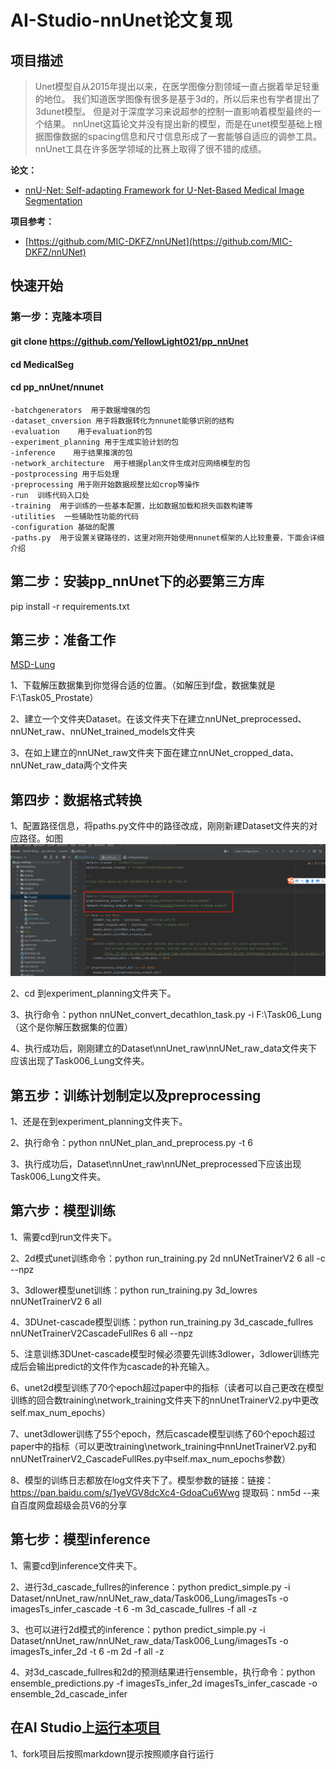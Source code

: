 # AI-Studio-nnUnet论文复现


## 项目描述
> Unet模型自从2015年提出以来，在医学图像分割领域一直占据着举足轻重的地位。
> 我们知道医学图像有很多是基于3d的，所以后来也有学者提出了3dunet模型。
> 但是对于深度学习来说超参的控制一直影响着模型最终的一个结果。
> nnUnet这篇论文并没有提出新的模型，而是在unet模型基础上根据图像数据的spacing信息和尺寸信息形成了一套能够自适应的调参工具。
> nnUnet工具在许多医学领域的比赛上取得了很不错的成绩。


**论文：**

- [nnU-Net: Self-adapting Framework for U-Net-Based Medical Image Segmentation](https://arxiv.org/abs/1809.10486)

**项目参考：**
- [https://github.com/MIC-DKFZ/nnUNet](https://github.com/MIC-DKFZ/nnUNet)


## 快速开始
### 第一步：克隆本项目
#### git clone https://github.com/YellowLight021/pp_nnUnet
#### cd MedicalSeg 
#### cd pp_nnUnet/nnunet

```
-batchgenerators  用于数据增强的包
-dataset_cnversion 用于将数据转化为nnunet能够识别的结构
-evaluation    用于evaluation的包
-experiment_planning 用于生成实验计划的包
-inference    用于结果推演的包
-network_architecture  用于根据plan文件生成对应网络模型的包
-postprocessing 用于后处理
-preprocessing 用于刚开始数据规整比如crop等操作
-run  训练代码入口处
-training  用于训练的一些基本配置，比如数据加载和损失函数构建等
-utilities  一些辅助性功能的代码
-configuration 基础的配置
-paths.py  用于设置关键路径的，这里对刚开始使用nnunet框架的人比较重要，下面会详细介绍
```
## 第二步：安装pp_nnUnet下的必要第三方库
pip install -r requirements.txt

## 第三步：准备工作
[MSD-Lung ](https://drive.google.com/drive/folders/1HqEgzS8BV2c7xYNrZdEAnrHk7osJJ–2) 

1、下载解压数据集到你觉得合适的位置。（如解压到f盘，数据集就是F:\Task05_Prostate）

2、建立一个文件夹Dataset。在该文件夹下在建立nnUNet_preprocessed、nnUNet_raw、nnUNet_trained_models文件夹

3、在如上建立的nnUNet_raw文件夹下面在建立nnUNet_cropped_data、nnUNet_raw_data两个文件夹

## 第四步：数据格式转换

1、配置路径信息，将paths.py文件中的路径改成，刚刚新建Dataset文件夹的对应路径。如图![images](images/path_config.png)  

2、cd 到experiment_planning文件夹下。

3、执行命令：python nnUNet_convert_decathlon_task.py -i F:\Task06_Lung（这个是你解压数据集的位置）

4、执行成功后，刚刚建立的Dataset\nnUnet_raw\nnUNet_raw_data文件夹下应该出现了Task006_Lung文件夹。

## 第五步：训练计划制定以及preprocessing

1、还是在到experiment_planning文件夹下。

2、执行命令：python nnUNet_plan_and_preprocess.py -t 6

3、执行成功后，Dataset\nnUnet_raw\nnUNet_preprocessed下应该出现Task006_Lung文件夹。

## 第六步：模型训练

1、需要cd到run文件夹下。

2、2d模式unet训练命令：python run_training.py 2d nnUNetTrainerV2 6 all -c --npz

3、3dlower模型unet训练：python run_training.py 3d_lowres nnUNetTrainerV2 6 all

4、3DUnet-cascade模型训练：python run_training.py 3d_cascade_fullres nnUNetTrainerV2CascadeFullRes 6 all --npz

5、注意训练3DUnet-cascade模型时候必须要先训练3dlower，3dlower训练完成后会输出predict的文件作为cascade的补充输入。

6、unet2d模型训练了70个epoch超过paper中的指标（读者可以自己更改在模型训练的回合数training\network_training文件夹下的nnUnetTrainerV2.py中更改self.max_num_epochs）

7、unet3dlower训练了55个epoch，然后cascade模型训练了60个epoch超过paper中的指标（可以更改training\network_training中nnUnetTrainerV2.py和nnUNetTrainerV2_CascadeFullRes.py中self.max_num_epochs参数）

8、模型的训练日志都放在log文件夹下了。模型参数的链接：链接：https://pan.baidu.com/s/1yeVGV8dcXc4-GdoaCu6Wwg 
提取码：nm5d 
--来自百度网盘超级会员V6的分享

## 第七步：模型inference

1、需要cd到inference文件夹下。

2、进行3d_cascade_fullres的inference：python predict_simple.py -i Dataset/nnUnet_raw/nnUNet_raw_data/Task006_Lung/imagesTs -o imagesTs_infer_cascade -t 6 -m 3d_cascade_fullres -f all -z

3、也可以进行2d模式的inference：python predict_simple.py -i Dataset/nnUnet_raw/nnUNet_raw_data/Task006_Lung/imagesTs -o imagesTs_infer_2d -t 6 -m 2d -f all -z

4、对3d_cascade_fullres和2d的预测结果进行ensemble，执行命令：python ensemble_predictions.py -f imagesTs_infer_2d imagesTs_infer_cascade -o ensemble_2d_cascade_infer


## 在AI Studio上[运行本项目](项目“nnUnet调试”共享链接(有效期三天)：https://aistudio.baidu.com/studio/project/partial/verify/3874882/2506bf5003b64facb015a538c99142f2) 
1、fork项目后按照markdown提示按照顺序自行运行




